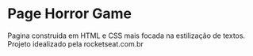# Page Horror Game
Pagina construida em HTML e CSS mais focada na estilização de textos. Projeto idealizado pela rocketseat.com.br
